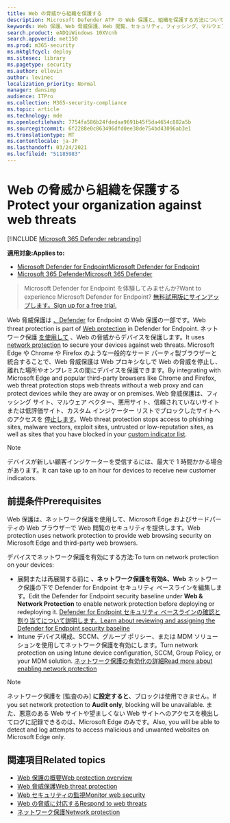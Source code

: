 ```yaml
---
title: Web の脅威から組織を保護する
description: Microsoft Defender ATP の Web 保護と、組織を保護する方法について説明します。
keywords: Web 保護、Web 脅威保護、Web 閲覧、セキュリティ、フィッシング、マルウェア、悪用、Web サイト、ネットワーク保護、エッジ、Internet Explorer、Chrome、Firefox、Web ブラウザー
search.product: eADQiWindows 10XVcnh
search.appverid: met150
ms.prod: m365-security
ms.mktglfcycl: deploy
ms.sitesec: library
ms.pagetype: security
ms.author: ellevin
author: levinec
localization_priority: Normal
manager: dansimp
audience: ITPro
ms.collection: M365-security-compliance
ms.topic: article
ms.technology: mde
ms.openlocfilehash: 7754fa586b24fdedaa9691b45f5da4654c882a5b
ms.sourcegitcommit: 6f2288e0c863496dfd0ee38de754bd43096ab3e1
ms.translationtype: MT
ms.contentlocale: ja-JP
ms.lasthandoff: 03/24/2021
ms.locfileid: "51185983"
---
```

# <a name="protect-your-organization-against-web-threats"></a><span data-ttu-id="81d76-104">Web の脅威から組織を保護する</span><span class="sxs-lookup"><span data-stu-id="81d76-104">Protect your organization against web threats</span></span>

[!INCLUDE [Microsoft 365 Defender rebranding](../../includes/microsoft-defender.md)]

<span data-ttu-id="81d76-105">**適用対象:**</span><span class="sxs-lookup"><span data-stu-id="81d76-105">**Applies to:**</span></span>
- [<span data-ttu-id="81d76-106">Microsoft Defender for Endpoint</span><span class="sxs-lookup"><span data-stu-id="81d76-106">Microsoft Defender for Endpoint</span></span>](https://go.microsoft.com/fwlink/p/?linkid=2154037)
- [<span data-ttu-id="81d76-107">Microsoft 365 Defender</span><span class="sxs-lookup"><span data-stu-id="81d76-107">Microsoft 365 Defender</span></span>](https://go.microsoft.com/fwlink/?linkid=2118804)

><span data-ttu-id="81d76-108">Microsoft Defender for Endpoint を体験してみませんか?</span><span class="sxs-lookup"><span data-stu-id="81d76-108">Want to experience Microsoft Defender for Endpoint?</span></span> [<span data-ttu-id="81d76-109">無料試用版にサインアップします。</span><span class="sxs-lookup"><span data-stu-id="81d76-109">Sign up for a free trial.</span></span>](https://www.microsoft.com/microsoft-365/windows/microsoft-defender-atp?ocid=docs-wdatp-main-abovefoldlink&rtc=1)

<span data-ttu-id="81d76-110">Web 脅威保護は [、Defender](web-protection-overview.md) for Endpoint の Web 保護の一部です。</span><span class="sxs-lookup"><span data-stu-id="81d76-110">Web threat protection is part of [Web protection](web-protection-overview.md) in Defender for Endpoint.</span></span> <span data-ttu-id="81d76-111">ネットワーク保護 [を使用して](network-protection.md) 、Web の脅威からデバイスを保護します。</span><span class="sxs-lookup"><span data-stu-id="81d76-111">It uses [network protection](network-protection.md) to secure your devices against web threats.</span></span> <span data-ttu-id="81d76-112">Microsoft Edge や Chrome や Firefox のような一般的なサード パーティ製ブラウザーと統合することで、Web 脅威保護は Web プロキシなしで Web の脅威を停止し、離れた場所やオンプレミスの間にデバイスを保護できます。</span><span class="sxs-lookup"><span data-stu-id="81d76-112">By integrating with Microsoft Edge and popular third-party browsers like Chrome and Firefox, web threat protection stops web threats without a web proxy and can protect devices while they are away or on premises.</span></span> <span data-ttu-id="81d76-113">Web 脅威保護は、フィッシング サイト、マルウェア ベクター、悪用サイト、信頼されていないサイトまたは低評価サイト、カスタム インジケーター リストでブロックしたサイトへのアクセスを [停止します](manage-indicators.md)。</span><span class="sxs-lookup"><span data-stu-id="81d76-113">Web threat protection stops access to phishing sites, malware vectors, exploit sites, untrusted or low-reputation sites, as well as sites that you have blocked in your [custom indicator list](manage-indicators.md).</span></span>

>[!Note]
><span data-ttu-id="81d76-114">デバイスが新しい顧客インジケーターを受信するには、最大で 1 時間かかる場合があります。</span><span class="sxs-lookup"><span data-stu-id="81d76-114">It can take up to an hour for devices to receive new customer indicators.</span></span>

## <a name="prerequisites"></a><span data-ttu-id="81d76-115">前提条件</span><span class="sxs-lookup"><span data-stu-id="81d76-115">Prerequisites</span></span>
<span data-ttu-id="81d76-116">Web 保護は、ネットワーク保護を使用して、Microsoft Edge およびサードパーティの Web ブラウザーで Web 閲覧のセキュリティを提供します。</span><span class="sxs-lookup"><span data-stu-id="81d76-116">Web protection uses network protection to provide web browsing security on Microsoft Edge and third-party web browsers.</span></span>

<span data-ttu-id="81d76-117">デバイスでネットワーク保護を有効にする方法:</span><span class="sxs-lookup"><span data-stu-id="81d76-117">To turn on network protection on your devices:</span></span>
- <span data-ttu-id="81d76-118">展開または再展開する前に **、ネットワーク保護を有効&、Web** ネットワーク保護の下で Defender for Endpoint セキュリティ ベースラインを編集します。</span><span class="sxs-lookup"><span data-stu-id="81d76-118">Edit the Defender for Endpoint security baseline under **Web & Network Protection** to enable network protection before deploying or redeploying it.</span></span> [<span data-ttu-id="81d76-119">Defender for Endpoint セキュリティ ベースラインの確認と割り当てについて説明します。</span><span class="sxs-lookup"><span data-stu-id="81d76-119">Learn about reviewing and assigning the Defender for Endpoint security baseline</span></span>](configure-machines-security-baseline.md#review-and-assign-the-microsoft-defender-for-endpoint-security-baseline)
- <span data-ttu-id="81d76-120">Intune デバイス構成、SCCM、グループ ポリシー、または MDM ソリューションを使用してネットワーク保護を有効にします。</span><span class="sxs-lookup"><span data-stu-id="81d76-120">Turn network protection on using Intune device configuration, SCCM, Group Policy, or your MDM solution.</span></span> [<span data-ttu-id="81d76-121">ネットワーク保護の有効化の詳細</span><span class="sxs-lookup"><span data-stu-id="81d76-121">Read more about enabling network protection</span></span>](enable-network-protection.md)  

>[!Note]
><span data-ttu-id="81d76-122">ネットワーク保護を [監査のみ] **に設定すると**、ブロックは使用できません。</span><span class="sxs-lookup"><span data-stu-id="81d76-122">If you set network protection to **Audit only**, blocking will be unavailable.</span></span> <span data-ttu-id="81d76-123">また、悪意のある Web サイトや望ましくない Web サイトへのアクセスを検出してログに記録できるのは、Microsoft Edge のみです。</span><span class="sxs-lookup"><span data-stu-id="81d76-123">Also, you will be able to detect and log attempts to access malicious and unwanted websites on Microsoft Edge only.</span></span>

## <a name="related-topics"></a><span data-ttu-id="81d76-124">関連項目</span><span class="sxs-lookup"><span data-stu-id="81d76-124">Related topics</span></span>

- [<span data-ttu-id="81d76-125">Web 保護の概要</span><span class="sxs-lookup"><span data-stu-id="81d76-125">Web protection overview</span></span>](web-protection-overview.md)
- [<span data-ttu-id="81d76-126">Web 脅威保護</span><span class="sxs-lookup"><span data-stu-id="81d76-126">Web threat protection</span></span>](web-threat-protection.md)
- [<span data-ttu-id="81d76-127">Web セキュリティの監視</span><span class="sxs-lookup"><span data-stu-id="81d76-127">Monitor web security</span></span>](web-protection-monitoring.md)
- [<span data-ttu-id="81d76-128">Web の脅威に対応する</span><span class="sxs-lookup"><span data-stu-id="81d76-128">Respond to web threats</span></span>](web-protection-response.md)
- [<span data-ttu-id="81d76-129">ネットワーク保護</span><span class="sxs-lookup"><span data-stu-id="81d76-129">Network protection</span></span>](network-protection.md)
